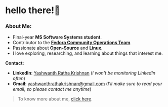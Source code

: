# hello there!👀

### About Me:

- Final-year **MS Software Systems student**.
- Contributor to the **[Fedora Community Operations Team](https://gitlab.com/fedora/commops)**.
- Passionate about **Open-Source** and **Linux**.
- I love exploring, researching, and learning about things that interest me.

**Contact:**
- **LinkedIn**: [Yashwanth Ratha Krishnan](https://www.linkedin.com/in/yashwanth-ratha-krishnan/) (_I won't be monitoring LinkedIn often_)
- **Gmail**: yashwanthrathakrishnan@gmail.com (_I'll make sure to read your email, so please contact me anytime_)

> To know more about me, [click here](https://this-is-yaash.github.io/).
